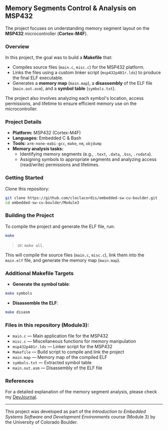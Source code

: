 ## Memory Segments Control & Analysis on MSP432

The project focuses on understanding memory segment layout on the **MSP432** microcontroller (**Cortex-M4F**).

### Overview

In this project, the goal was to build a **Makefile** that:
- Compiles source files (`main.c`, `misc.c`) for the MSP432 platform.
- Links the files using a custom linker script (`msp432p401r.lds`) to produce the final ELF executable.
- Generates a **memory map** (`main.map`), a **disassembly** of the ELF file (`main.out.asm`), and a **symbol table** (`symbols.txt`).

The project also involves analyzing each symbol's location, access permissions, and lifetime to ensure efficient memory use on the microcontroller.

### Project Details

- **Platform:** MSP432 (Cortex-M4F)
- **Languages:** Embedded C & Bash
- **Tools:** `arm-none-eabi-gcc`, `make`, `nm`, `objdump`
- **Memory analysis tasks:** 
    - Identifying memory segments (e.g., `.text`, `.data`, `.bss`, `.rodata`).
    - Assigning symbols to appropriate segments and analyzing access (read/write) permissions and lifetimes.

### Getting Started

Clone this repository:

```bash
git clone https://github.com/cloclacordis/embedded-sw-cu-boulder.git
cd embedded-sw-cu-boulder/Module3
```

### Building the Project

To compile the project and generate the ELF file, run:

```bash
make
```
> or: `make all`.

This will compile the source files (`main.c`, `misc.c`), link them into the `main.elf` file, and generate the memory map (`main.map`).

### Additional Makefile Targets

* **Generate the symbol table**:

```bash
make symbols
```

* **Disassemble the ELF**:

```bash
make disasm
```

### Files in this repository (Module3):

* `main.c` — Main application file for the MSP432
* `misc.c` — Miscellaneous functions for memory manipulation
* `msp432p401r.lds` — Linker script for the MSP432
* `Makefile` — Build script to compile and link the project
* `main.map` — Memory map of the compiled ELF
* `symbols.txt` — Extracted symbol table
* `main.out.asm` — Disassembly of the ELF file

### References

For a detailed explanation of the memory segment analysis, please check my [DevJournal](https://github.com/cloclacordis/embedded-sw-cu-boulder/blob/main/Module3/DEVJOUR.md).

---

This project was developed as part of the *Introduction to Embedded Systems Software and Development Environments* course (Module 3) by the University of Colorado Boulder.
